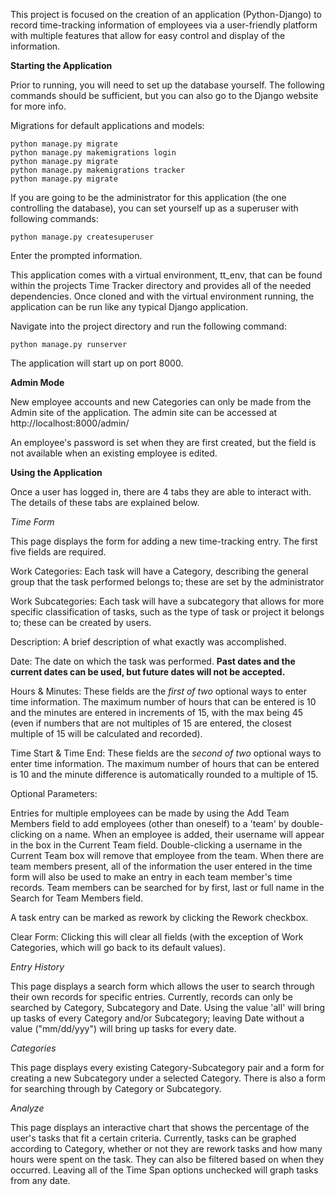 This project is focused on the creation of an application (Python-Django) to record time-tracking information of
employees via a user-friendly platform with multiple features that allow for easy control and display of the information.

**Starting the Application**

Prior to running, you will need to set up the database yourself. The following commands should be sufficient, but you
can also go to the Django website for more info.

Migrations for default applications and models:

    python manage.py migrate
    python manage.py makemigrations login
    python manage.py migrate
    python manage.py makemigrations tracker
    python manage.py migrate

If you are going to be the administrator for this application (the one controlling the database), you can set yourself up
as a superuser with following commands:

    python manage.py createsuperuser

Enter the prompted information.

This application comes with a virtual environment, tt_env, that can be found within the projects Time Tracker directory
and provides all of the needed dependencies. Once cloned and with the virtual environment running, the application can
be run like any typical Django application.

Navigate into the project directory and run the following command:

    python manage.py runserver

The application will start up on port 8000.

**Admin Mode**

New employee accounts and new Categories can only be made from the Admin site of the application. The admin site can be
accessed at http://localhost:8000/admin/

An employee's password is set when they are first created, but the field is not available when an existing employee
is edited.

**Using the Application**

Once a user has logged in, there are 4 tabs they are able to interact with. The details of these tabs are explained
below.

*Time Form*

This page displays the form for adding a new time-tracking entry. The first five fields are required.

Work Categories: Each task will have a Category, describing the general group that the task performed belongs to; these
are set by the administrator

Work Subcategories: Each task will have a subcategory that allows for more specific classification of tasks,
such as the type of task or project it belongs to; these can be created by users.

Description: A brief description of what exactly was accomplished.

Date: The date on which the task was performed. **Past dates and the current dates can be used, but future dates will
not be accepted.**

Hours & Minutes: These fields are the *first of two* optional ways to enter time information. The maximum number of hours that
can be entered is 10 and the minutes are entered in increments of 15, with the max being 45 (even if numbers that are
not multiples of 15 are entered, the closest multiple of 15 will be calculated and recorded).

Time Start & Time End: These fields are the *second of two* optional ways to enter time information. The maximum
number of hours that can be entered is 10 and the minute difference is automatically rounded to a multiple of 15.

Optional Parameters:

Entries for multiple employees can be made by using the Add Team Members field to add employees (other than oneself) to a
'team' by double-clicking on a name. When an employee is added, their username will appear in the box in the Current Team field.
Double-clicking a username in the Current Team box will remove that employee from the team. When there are team members present, all
of the information the user entered in the time form will also be used to make an entry in each team member's time
records. Team members can be searched for by first, last or full name in the Search for Team Members field.

A task entry can be marked as rework by clicking the Rework checkbox.

Clear Form: Clicking this will clear all fields (with the exception of Work Categories, which will go back to its
default values).


*Entry History*

This page displays a search form which allows the user to search through their own records for specific entries.
Currently, records can only be searched by Category, Subcategory and Date. Using the value 'all' will bring up tasks of every
Category and/or Subcategory; leaving Date without a value ("mm/dd/yyy") will bring up tasks for every date.


*Categories*

This page displays every existing Category-Subcategory pair and a form for creating a new Subcategory under a selected
Category. There is also a form for searching through by Category or Subcategory.


*Analyze*

This page displays an interactive chart that shows the percentage of the user's tasks that fit a certain criteria.
Currently, tasks can be graphed according to Category, whether or not they are rework tasks and how many hours were spent
on the task. They can also be filtered based on when they occurred. Leaving all of the Time Span options unchecked will
graph tasks from any date.

